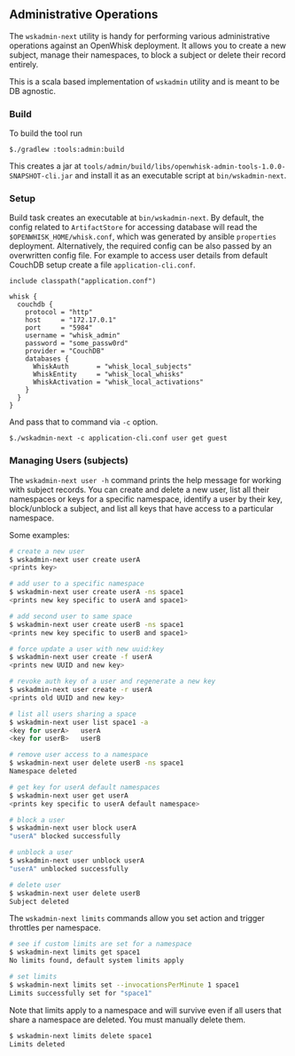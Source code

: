 <!--
#
# Licensed to the Apache Software Foundation (ASF) under one or more
# contributor license agreements.  See the NOTICE file distributed with
# this work for additional information regarding copyright ownership.
# The ASF licenses this file to You under the Apache License, Version 2.0
# (the "License"); you may not use this file except in compliance with
# the License.  You may obtain a copy of the License at
#
#     http://www.apache.org/licenses/LICENSE-2.0
#
# Unless required by applicable law or agreed to in writing, software
# distributed under the License is distributed on an "AS IS" BASIS,
# WITHOUT WARRANTIES OR CONDITIONS OF ANY KIND, either express or implied.
# See the License for the specific language governing permissions and
# limitations under the License.
#
-->

## Administrative Operations

The `wskadmin-next` utility is handy for performing various administrative operations against an OpenWhisk deployment.
It allows you to create a new subject, manage their namespaces, to block a subject or delete their record entirely.

This is a scala based implementation of `wskadmin` utility and is meant to be DB agnostic.

### Build

To build the tool run

    $./gradlew :tools:admin:build

This creates a jar at `tools/admin/build/libs/openwhisk-admin-tools-1.0.0-SNAPSHOT-cli.jar` and install it as an executable script at
`bin/wskadmin-next`.

### Setup

Build task creates an executable at `bin/wskadmin-next`. By default, the config related to `ArtifactStore` for accessing database will read the `$OPENWHISK_HOME/whisk.conf`, which was generated by ansible `properties` deployment. Alternatively, the required config can be also passed by an overwritten config file. For example to access user details from default CouchDB setup create a file `application-cli.conf`.

    include classpath("application.conf")

    whisk {
      couchdb {
        protocol = "http"
        host     = "172.17.0.1"
        port     = "5984"
        username = "whisk_admin"
        password = "some_passw0rd"
        provider = "CouchDB"
        databases {
          WhiskAuth       = "whisk_local_subjects"
          WhiskEntity     = "whisk_local_whisks"
          WhiskActivation = "whisk_local_activations"
        }
      }
    }

And pass that to command via `-c` option.

    $./wskadmin-next -c application-cli.conf user get guest


### Managing Users (subjects)

The `wskadmin-next user -h` command prints the help message for working with subject records. You can create and delete a
new user, list all their namespaces or keys for a specific namespace, identify a user by their key, block/unblock a subject,
and list all keys that have access to a particular namespace.

Some examples:
```bash
# create a new user
$ wskadmin-next user create userA
<prints key>

# add user to a specific namespace
$ wskadmin-next user create userA -ns space1
<prints new key specific to userA and space1>

# add second user to same space
$ wskadmin-next user create userB -ns space1
<prints new key specific to userB and space1>

# force update a user with new uuid:key
$ wskadmin-next user create -f userA
<prints new UUID and new key>

# revoke auth key of a user and regenerate a new key
$ wskadmin-next user create -r userA
<prints old UUID and new key>

# list all users sharing a space
$ wskadmin-next user list space1 -a
<key for userA>   userA
<key for userB>   userB

# remove user access to a namespace
$ wskadmin-next user delete userB -ns space1
Namespace deleted

# get key for userA default namespaces
$ wskadmin-next user get userA
<prints key specific to userA default namespace>

# block a user
$ wskadmin-next user block userA
"userA" blocked successfully

# unblock a user
$ wskadmin-next user unblock userA
"userA" unblocked successfully

# delete user
$ wskadmin-next user delete userB
Subject deleted
```

The `wskadmin-next limits` commands allow you set action and trigger throttles per namespace.

```bash
# see if custom limits are set for a namespace
$ wskadmin-next limits get space1
No limits found, default system limits apply

# set limits
$ wskadmin-next limits set --invocationsPerMinute 1 space1
Limits successfully set for "space1"
```

Note that limits apply to a namespace and will survive even if all users that share a namespace are deleted. You must manually delete them.
```bash
$ wskadmin-next limits delete space1
Limits deleted
```
